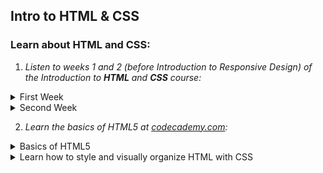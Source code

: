 ## Intro to HTML & CSS

### Learn about HTML and CSS:

1. _Listen to weeks 1 and 2 (before Introduction to Responsive Design) of the Introduction to **HTML** and **CSS** course:_

<details>
<summary>First Week</summary>

![coursera first week screenshot](../task_html_css_intro/first_week.jpg)

</details>

<details>
<summary>Second Week</summary>

![coursera second week screenshot](../task_html_css_intro/second_week.jpg)

</details>

2. _Learn the basics of HTML5 at [codecademy.com](https://www.codecademy.com/learn/learn-html):_

<details>
<summary>Basics of HTML5</summary>

![HTML5 basics](../task_html_css_intro/html.jpg)

</details>

<details>
<summary>Learn how to style and visually organize HTML with CSS</summary>

![HTML5 basics](../task_html_css_intro/css.jpg)

</details>
